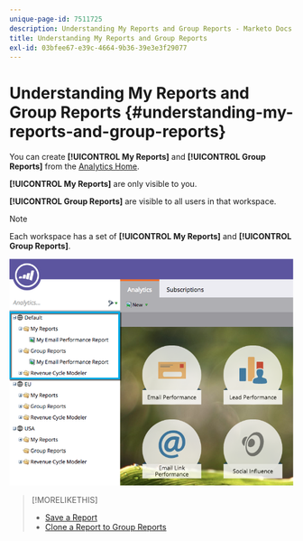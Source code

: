 ```yaml
---
unique-page-id: 7511725
description: Understanding My Reports and Group Reports - Marketo Docs - Product Documentation
title: Understanding My Reports and Group Reports
exl-id: 03bfee67-e39c-4664-9b36-39e3e3f29077
---
```

# Understanding My Reports and Group Reports {#understanding-my-reports-and-group-reports}

You can create **[!UICONTROL My Reports]** and **[!UICONTROL Group Reports]** from the [Analytics Home](/help/marketo/product-docs/reporting/basic-reporting/creating-reports/navigating-the-analytics-home-page.md).

**[!UICONTROL My Reports]** are only visible to you.

**[!UICONTROL Group Reports]** are visible to all users in that workspace.

>[!NOTE]
>
>Each workspace has a set of **[!UICONTROL My Reports]** and **[!UICONTROL Group Reports]**.

![](assets/image2015-4-21-14-3a41-3a22.png)

>[!MORELIKETHIS]
>
>* [Save a Report](/help/marketo/product-docs/reporting/basic-reporting/creating-reports/save-a-report.md)
>* [Clone a Report to Group Reports](/help/marketo/product-docs/reporting/basic-reporting/report-activity/clone-a-report-to-group-reports.md)
